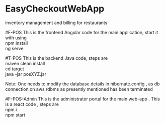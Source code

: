 # EasyCheckoutWebApp
inventory management and billing for restaurants <br/>

#F-POS
This is the frontend Angular code for the main application, start it with using <br/>
npm install <br/>
ng serve <br/>

#T-POS
This is the backend Java code, steps are <br/>
maven clean install <br/>
cd target <br/>
java -jar posXYZ.jar <br/>

Note: One needs to modify the database details in hibernate.config , as db connection on aws rdbms as presently mentioned has been terminated 

#F-POS-Admin
This is the administrator portal for the main web-app . This is a react code , steps are <br/>
npm i <br/>
npm start
